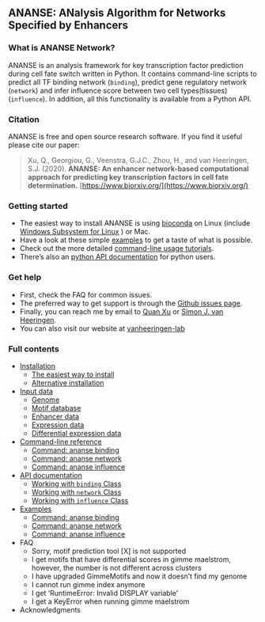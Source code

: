 ## **ANANSE**: **AN**alysis **A**lgorithm for **N**etworks **S**pecified by **E**nhancers

### What is ANANSE Network?
ANANSE is an analysis framework for key transcription factor prediction during cell fate switch written in Python. It contains command-line scripts to predict all TF binding network (`binding`), predict gene regulatory network (`network`) and infer influence score between two cell types(tissues) (`influence`). In addition, all this functionality is available from a Python API.


### Citation
ANANSE is free and open source research software. If you find it useful please cite our paper:
> Xu, Q., Georgiou, G., Veenstra, G.J.C., Zhou, H., and van Heeringen, S.J. (2020). **ANANSE: An enhancer network-based computational approach for predicting key transcription factors in cell fate determination.** [https://www.biorxiv.org/](https://www.biorxiv.org/)

### Getting started
* The easiest way to install ANANSE is using [bioconda](https://bioconda.github.io/) on Linux (include [Windows Subsystem for Linux](https://docs.microsoft.com/en-us/windows/wsl/install-win10) ) or Mac. 
* Have a look at these simple [examples](examples.md) to get a taste of what is possible.
* Check out the more detailed [command-line usage tutorials](command-line_reference.md).
* There’s also an [python API documentation](API_documentation.md) for python users.

### Get help
* First, check the FAQ for common issues.
* The preferred way to get support is through the [Github issues page](https://github.com/vanheeringen-lab/ANANSE/issues).
* Finally, you can reach me by email to <a href="mailto:qxuchn@gmail.com" target="_blank">Quan Xu</a> or <a href="mailto:simon.vanheeringen@gmail.com" target="_blank">Simon J. van Heeringen</a>.
* You can also visit our website at <a href="https://github.com/vanheeringen-lab" target="_blank">vanheeringen-lab</a>

### Full contents
* [Installation](installation.md)
    - [The easiest way to install](installation/#the-easiest-way-to-install)
    - [Alternative installation](installation/#alternative-installation)
* [Input data](input_data.md)
    - [Genome](input_data/#genome)
    - [Motif database](input_data/#motif-database)
    - [Enhancer data](input_data/#enhancer-data)
    - [Expression data](input_data/#enhancer-data)
    - [Differential expression data](input_data/#enhancer-data)
* [Command-line reference](command-line_reference.md)
    - [Command: ananse binding](command-line_reference/#motif-database)
    - [Command: ananse network](command-line_reference/#motif-database)
    - [Command: ananse influence](command-line_reference/#motif-database)
* [API documentation](API_documentation.md)
    - [Working with `binding` Class](API_documentation/#working-with-binding-class)
    - [Working with `network` Class](API_documentation/#working-with-network-class)
    - [Working with `influence` Class](API_documentation/#working-with-influence-class)
* [Examples](examples.md)
    - [Command: ananse binding](examples/#motif-database)
    - [Command: ananse network](examples/#motif-database)
    - [Command: ananse influence](examples/#motif-database)
* FAQ
    - Sorry, motif prediction tool [X] is not supported
    - I get motifs that have differential scores in gimme maelstrom, however, the number is not different across clusters
    - I have upgraded GimmeMotifs and now it doesn’t find my genome
    - I cannot run gimme index anymore
    - I get ‘RuntimeError: Invalid DISPLAY variable’
    - I get a KeyError when running gimme maelstrom
* Acknowledgments
